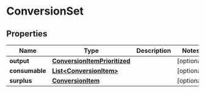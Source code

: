 

# ConversionSet


## Properties

| Name | Type | Description | Notes |
|------------ | ------------- | ------------- | -------------|
|**output** | [**ConversionItemPrioritized**](ConversionItemPrioritized.md) |  |  [optional] |
|**consumable** | [**List&lt;ConversionItem&gt;**](ConversionItem.md) |  |  [optional] |
|**surplus** | [**ConversionItem**](ConversionItem.md) |  |  [optional] |



